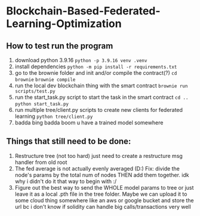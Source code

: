 # Blockchain-Based-Federated-Learning-Optimization

## How to test run the program
1. download python 3.9.16
```python -p 3.9.16 venv .venv```
2. install dependencies
```python -m pip install -r requirements.txt```
3. go to the brownie folder and init and/or compile the contract(?)
```cd brownie```
```brownie compile```
4. run the local dev blockchain thing with the smart contract
```brownie run scripts/test.py```
5. run the start_task.py script to start the task in the smart contract
```cd ..```
```python start_task.py```
6. run multiple tree/client.py scripts to create new clients for federated learning
```python tree/client.py```
7. badda bing badda boom u have a trained model somewhere
 
## Things that still need to be done:
1. Restructure tree (not too hard) just need to create a restructure msg handler from old root
2. The fed average is not actually evenly averaged (D:) Fix: divide the node's params by the total num of nodes THEN add them together. idk why i didn't  do it that way to begin with :/
3. Figure out the best way to send the WHOLE model params to tree or just leave it as a local .pth file in the tree folder. Maybe we can upload it to some cloud thing somewhere like an aws or google bucket and store the url bc i don't know if solidity can handle big calls/transactions very well